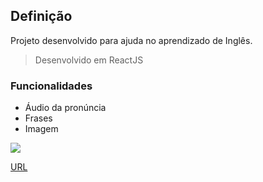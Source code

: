 ## Definição

Projeto desenvolvido para ajuda no aprendizado de Inglês. 

> Desenvolvido em ReactJS

### Funcionalidades

- Áudio da pronúncia
- Frases
- Imagem

![](llw.gif)

<a href="https://lucasmatheus1.github.io/llw/" target="blank">URL</a>
